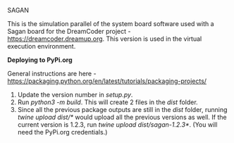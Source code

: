 SAGAN

This is the simulation parallel of the system board software used with a Sagan board for the DreamCoder project - https://dreamcoder.dreamup.org. This version is used in the virtual execution environment.

__Deploying to PyPi.org__

General instructions are here - https://packaging.python.org/en/latest/tutorials/packaging-projects/

1) Update the version number in _setup.py_.
2) Run _python3 -m build_. This will create 2 files in the _dist_ folder. 
3) Since all the previous package outputs are still in the _dist_ folder, running _twine upload dist/*_ would upload all the previous versions as well. If the current version is 1.2.3, run _twine upload dist/sagan-1.2.3*_. (You will need the PyPi.org credentials.)
